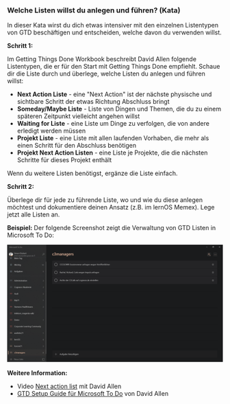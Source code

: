 ### Welche Listen willst du anlegen und führen? (Kata)

In dieser Kata wirst du dich etwas intensiver mit den einzelnen Listentypen von GTD beschäftigen und entscheiden, welche davon du verwenden willst.

**Schritt 1:**

Im Getting Things Done Workbook beschreibt David Allen folgende Listentypen, die er für den Start mit Getting Things Done empfiehlt. Schaue dir die Liste durch und überlege, welche Listen du anlegen und führen willst:

* **Next Action Liste** - eine "Next Action" ist der nächste physische und sichtbare Schritt der etwas Richtung Abschluss bringt
* **Someday/Maybe Liste** - Liste von Dingen und Themen, die du zu einem späteren Zeitpunkt vielleicht angehen willst
* **Waiting for Liste** - eine Liste um Dinge zu verfolgen, die von andere erledigt werden müssen
* **Projekt Liste** - eine Liste mit allen laufenden Vorhaben, die mehr als einen Schritt für den Abschluss benötigen
* **Projekt Next Action Listen** - eine Liste je Projekte, die die nächsten Schritte für dieses Projekt enthält

Wenn du weitere Listen benötigst, ergänze die Liste einfach.



**Schritt 2:**

Überlege dir für jede zu führende Liste, wo und wie du diese anlegen möchtest und dokumentiere deinen Ansatz (z.B. im lernOS Memex). Lege jetzt alle Listen an.

**Beispiel:** Der folgende Screenshot zeigt die Verwaltung von GTD Listen in Microsoft To Do: 

![GTD Listen in Microsoft To Do von Simon Dückert](./images/gtd-beispiel-listen-in-to-do.png)



**Weitere Information:**

* Video [Next action list](https://gettingthingsdone.com/insights/next-action-list) mit David Allen
* [GTD Setup Guide für Microsoft To Do](https://gettingthingsdone.com/wp-content/uploads/2020/12/GTD_Microsoft_To_Do_A4_sample.pdf) von David Allen
